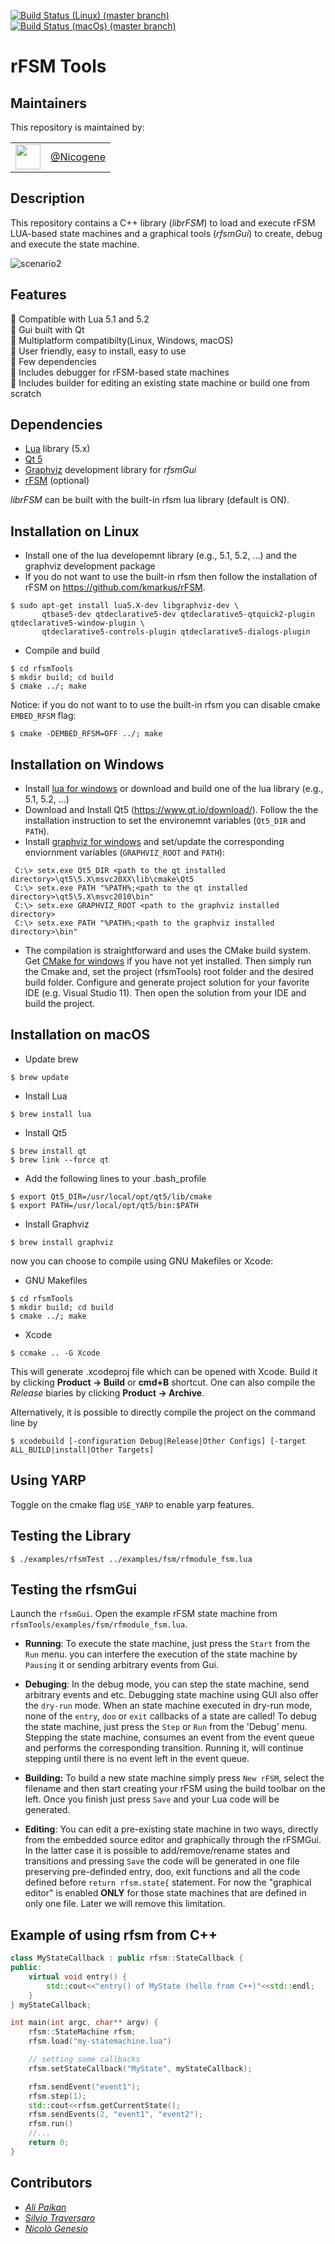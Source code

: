 
[![Build Status (Linux) (master branch)](https://img.shields.io/travis/com/robotology/rfsmTools/master.svg?logo=travis&label=[master]%20build%20(Linux))](https://travis-ci.com/robotology/rfsmTools)
[![Build Status (macOs) (master branch)](https://img.shields.io/travis/com/robotology/rfsmTools/master.svg?logo=travis&label=[master]%20build%20(macOs))](https://travis-ci.com/robotology/rfsmTools)


# rFSM Tools


## Maintainers
This repository is maintained by:

| | |
|:---:|:---:|
| [<img src="https://github.com/Nicogene.png" width="40">](https://github.com/niNicogenecogene) | [@Nicogene](https://github.com/Nicogene) |

## Description
This repository contains a C++ library (*librFSM*) to load and execute rFSM LUA-based state machines and a graphical tools (*rfsmGui*) to create, debug and execute the state machine.

![scenario2](/doc/rfsmGui.png)

Features
--------
:tada: Compatible with Lua 5.1 and 5.2  
:tada: Gui built with Qt  
:tada: Multiplatform compatibilty(Linux, Windows, macOS)  
:tada: User friendly, easy to install, easy to use  
:tada: Few dependencies  
:tada: Includes debugger for rFSM-based state machines  
:tada: Includes builder for editing an existing state machine or build one from scratch  

Dependencies 
------------
* [Lua](https://www.lua.org/about.html) library (5.x)
* [Qt 5](https://www.qt.io/download/)
* [Graphviz](http://www.graphviz.org/) development library for *rfsmGui*
* [rFSM](https://people.mech.kuleuven.be/~bruyninc/rFSM/doc/README.html) (optional)

*librFSM* can be built with the built-in rfsm lua library (default is ON).


Installation on Linux
---------------------
* Install one of the lua developemnt library (e.g., 5.1, 5.2, ...) and the graphviz development package 
* If you do not want to use the built-in rfsm then follow the installation of 
rFSM on https://github.com/kmarkus/rFSM.

```
$ sudo apt-get install lua5.X-dev libgraphviz-dev \
       qtbase5-dev qtdeclarative5-dev qtdeclarative5-qtquick2-plugin qtdeclarative5-window-plugin \
       qtdeclarative5-controls-plugin qtdeclarative5-dialogs-plugin
```

* Compile and build
```
$ cd rfsmTools
$ mkdir build; cd build
$ cmake ../; make
```
Notice: if you do not want to to use the built-in rfsm you can disable cmake `EMBED_RFSM` flag:

```
$ cmake -DEMBED_RFSM=OFF ../; make
```

Installation on Windows
---------------------
* Install [lua for windows](https://github.com/rjpcomputing/luaforwindows/releases/download/v5.1.5-51/LuaForWindows_v5.1.5-51.exe) or download and build one of the lua library (e.g., 5.1, 5.2, ...) 
* Download and Install Qt5 (https://www.qt.io/download/). Follow the the installation instruction to set the environemnt variables (`Qt5_DIR` and `PATH`). 
* Install [graphviz for windows](http://www.graphviz.org/pub/graphviz/stable/windows/graphviz-2.38.msi) and set/update the corresponding enviornment variables (`GRAPHVIZ_ROOT` and `PATH`): 
```
 C:\> setx.exe Qt5_DIR <path to the qt installed directory>\qt5\5.X\msvc20XX\lib\cmake\Qt5
 C:\> setx.exe PATH "%PATH%;<path to the qt installed directory>\qt5\5.X\msvc2010\bin"
 C:\> setx.exe GRAPHVIZ_ROOT <path to the graphviz installed directory>
 C:\> setx.exe PATH "%PATH%;<path to the graphviz installed directory>\bin"
```

* The compilation is straightforward and uses the CMake build system. Get [CMake for windows](https://cmake.org/download/) if you have not yet installed. Then simply run the Cmake and, set the project (rfsmTools) root folder and the desired build folder. Configure and generate project solution for your favorite IDE (e.g. Visual Studio 11). Then open the solution from your IDE and build the project.   

Installation on macOS
---------------------
* Update brew  
```
$ brew update
```

* Install Lua
```
$ brew install lua
```

* Install Qt5
```
$ brew install qt
$ brew link --force qt
```

* Add the following lines to your .bash_profile

```
$ export Qt5_DIR=/usr/local/opt/qt5/lib/cmake
$ export PATH=/usr/local/opt/qt5/bin:$PATH
```

* Install Graphviz
```
$ brew install graphviz
```
now you can choose to compile using GNU Makefiles or Xcode:

* GNU Makefiles
```
$ cd rfsmTools
$ mkdir build; cd build
$ cmake ../; make
```

* Xcode
```
$ ccmake .. -G Xcode
```
This will generate .xcodeproj file which can be opened with Xcode. Build it by clicking **Product -> Build** or **cmd+B** shortcut. One can also compile the *Release* biaries by clicking **Product -> Archive**.

Alternatively, it is possible to directly compile the project on the command line by
```
$ xcodebuild [-configuration Debug|Release|Other Configs] [-target ALL_BUILD|install|Other Targets]
```

Using YARP
----------
Toggle on the cmake flag `USE_YARP` to enable yarp features.


Testing the Library
--------------------
```
$ ./examples/rfsmTest ../examples/fsm/rfmodule_fsm.lua
```


Testing the rfsmGui 
-------------------
Launch the `rfsmGui`. Open the example rFSM state machine from `rfsmTools/examples/fsm/rfmodule_fsm.lua`. 

* **Running**: To execute the state machine, just press the `Start` from the `Run` menu. you can interfere the execution of the state machine by `Pausing` it or sending arbitrary events from Gui. 

* **Debuging**: In the debug mode, you can step the state machine, send arbitrary events and etc. Debugging state machine using GUI also offer the `dry-run` mode. When an state machine executed in dry-run mode, none of the `entry`, `doo` or `exit` callbacks of a state are called! To debug the state machine, just press the `Step` or `Run` from the 'Debug' menu. Stepping the state machine, consumes an event from the event queue and performs the corresponding transition. Running it, will continue stepping until there is no event left in the event queue. 
* **Building:** To build a new state machine simply press `New rFSM`, select the filename and then start creating your rFSM using the build toolbar on the left. Once you finish just press `Save` and your Lua code will be generated. 
* **Editing**: You can edit a pre-existing state machine in two ways, directly from the embedded source editor and graphically through the rFSMGui. In the latter case it is possible to add/remove/rename states and transitions and pressing `Save` the code will be generated in one file preserving pre-definded entry, doo, exit functions and all the code defined before `return rfsm.state{` statement. For now the "graphical editor" is enabled **ONLY** for those state machines that are defined in only one file. Later we will remove this limitation. 

Example of using rfsm from C++
------------------------------
```c++
class MyStateCallback : public rfsm::StateCallback {
public:
    virtual void entry() {
        std::cout<<"entry() of MyState (hello from C++)"<<std::endl;
    }
} myStateCallback;

int main(int argc, char** argv) {
    rfsm::StateMachine rfsm;   
    rfsm.load("my-statemachine.lua")

    // setting some callbacks
    rfsm.setStateCallback("MyState", myStateCallback);    

    rfsm.sendEvent("event1");
    rfsm.step(1);    
    std::cout<<rfsm.getCurrentState();
    rfsm.sendEvents(2, "event1", "event2");
    rfsm.run()
    //...    
    return 0;
}
```


Contributors
-------------
* [*Ali Paikan*](https://github.com/apaikan)
* [*Silvio Traversaro*](https://github.com/traversaro)
* [*Nicolò Genesio*](https://github.com/Nicogene)

